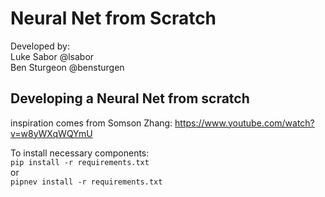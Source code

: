 # Neural Net from Scratch  

Developed by:  
Luke Sabor @lsabor  
Ben Sturgeon @bensturgen  

## Developing a Neural Net from scratch  
inspiration comes from Somson Zhang: https://www.youtube.com/watch?v=w8yWXqWQYmU  

To install necessary components:  
`pip install -r requirements.txt`  
or  
`pipnev install -r requirements.txt`  
